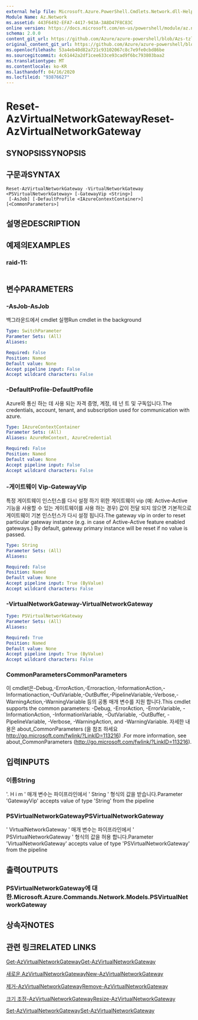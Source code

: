 ```yaml
---
external help file: Microsoft.Azure.PowerShell.Cmdlets.Network.dll-Help.xml
Module Name: Az.Network
ms.assetid: 443F6492-EFA7-4417-943A-3A8D47F8C83C
online version: https://docs.microsoft.com/en-us/powershell/module/az.network/reset-azvirtualnetworkgateway
schema: 2.0.0
content_git_url: https://github.com/Azure/azure-powershell/blob/Azs-tzl/src/Network/Network/help/Reset-AzVirtualNetworkGateway.md
original_content_git_url: https://github.com/Azure/azure-powershell/blob/Azs-tzl/src/Network/Network/help/Reset-AzVirtualNetworkGateway.md
ms.openlocfilehash: 53a4eb40d82a721c93102067c8c7e9fe0cbd86be
ms.sourcegitcommit: 4c61442a2df1cee633ce93cad9f6bc793803baa2
ms.translationtype: MT
ms.contentlocale: ko-KR
ms.lasthandoff: 04/16/2020
ms.locfileid: "93876627"
---
```

# <span data-ttu-id="211a3-101">Reset-AzVirtualNetworkGateway</span><span class="sxs-lookup"><span data-stu-id="211a3-101">Reset-AzVirtualNetworkGateway</span></span>

## <span data-ttu-id="211a3-102">SYNOPSIS</span><span class="sxs-lookup"><span data-stu-id="211a3-102">SYNOPSIS</span></span>

## <span data-ttu-id="211a3-103">구문과</span><span class="sxs-lookup"><span data-stu-id="211a3-103">SYNTAX</span></span>

```
Reset-AzVirtualNetworkGateway -VirtualNetworkGateway <PSVirtualNetworkGateway> [-GatewayVip <String>]
 [-AsJob] [-DefaultProfile <IAzureContextContainer>] [<CommonParameters>]
```

## <span data-ttu-id="211a3-104">설명은</span><span class="sxs-lookup"><span data-stu-id="211a3-104">DESCRIPTION</span></span>

## <span data-ttu-id="211a3-105">예제의</span><span class="sxs-lookup"><span data-stu-id="211a3-105">EXAMPLES</span></span>

### <span data-ttu-id="211a3-106">raid-1</span><span class="sxs-lookup"><span data-stu-id="211a3-106">1:</span></span>
```

```

## <span data-ttu-id="211a3-107">변수</span><span class="sxs-lookup"><span data-stu-id="211a3-107">PARAMETERS</span></span>

### <span data-ttu-id="211a3-108">-AsJob</span><span class="sxs-lookup"><span data-stu-id="211a3-108">-AsJob</span></span>
<span data-ttu-id="211a3-109">백그라운드에서 cmdlet 실행</span><span class="sxs-lookup"><span data-stu-id="211a3-109">Run cmdlet in the background</span></span>

```yaml
Type: SwitchParameter
Parameter Sets: (All)
Aliases: 

Required: False
Position: Named
Default value: None
Accept pipeline input: False
Accept wildcard characters: False
```

### <span data-ttu-id="211a3-110">-DefaultProfile</span><span class="sxs-lookup"><span data-stu-id="211a3-110">-DefaultProfile</span></span>
<span data-ttu-id="211a3-111">Azure와 통신 하는 데 사용 되는 자격 증명, 계정, 테 넌 트 및 구독입니다.</span><span class="sxs-lookup"><span data-stu-id="211a3-111">The credentials, account, tenant, and subscription used for communication with azure.</span></span>

```yaml
Type: IAzureContextContainer
Parameter Sets: (All)
Aliases: AzureRmContext, AzureCredential

Required: False
Position: Named
Default value: None
Accept pipeline input: False
Accept wildcard characters: False
```

### <span data-ttu-id="211a3-112">-게이트웨이 Vip</span><span class="sxs-lookup"><span data-stu-id="211a3-112">-GatewayVip</span></span>
<span data-ttu-id="211a3-113">특정 게이트웨이 인스턴스를 다시 설정 하기 위한 게이트웨이 vip (예: Active-Active 기능을 사용할 수 있는 게이트웨이를 사용 하는 경우) 값이 전달 되지 않으면 기본적으로 게이트웨이 기본 인스턴스가 다시 설정 됩니다.</span><span class="sxs-lookup"><span data-stu-id="211a3-113">The gateway vip in order to reset particular gateway instance (e.g. in case of Active-Active feature enabled gateways.) By default, gateway primary instance will be reset if no value is passed.</span></span>

```yaml
Type: String
Parameter Sets: (All)
Aliases: 

Required: False
Position: Named
Default value: None
Accept pipeline input: True (ByValue)
Accept wildcard characters: False
```

### <span data-ttu-id="211a3-114">-VirtualNetworkGateway</span><span class="sxs-lookup"><span data-stu-id="211a3-114">-VirtualNetworkGateway</span></span>
```yaml
Type: PSVirtualNetworkGateway
Parameter Sets: (All)
Aliases: 

Required: True
Position: Named
Default value: None
Accept pipeline input: True (ByValue)
Accept wildcard characters: False
```

### <span data-ttu-id="211a3-115">CommonParameters</span><span class="sxs-lookup"><span data-stu-id="211a3-115">CommonParameters</span></span>
<span data-ttu-id="211a3-116">이 cmdlet은-Debug,-ErrorAction,-Erroraction,-InformationAction,-Informationaction,-OutVariable,-OutBuffer,-PipelineVariable,-Verbose,-WarningAction,-WarningVariable 등의 공통 매개 변수를 지원 합니다.</span><span class="sxs-lookup"><span data-stu-id="211a3-116">This cmdlet supports the common parameters: -Debug, -ErrorAction, -ErrorVariable, -InformationAction, -InformationVariable, -OutVariable, -OutBuffer, -PipelineVariable, -Verbose, -WarningAction, and -WarningVariable.</span></span> <span data-ttu-id="211a3-117">자세한 내용은 about_CommonParameters (을 참조 하세요 http://go.microsoft.com/fwlink/?LinkID=113216) .</span><span class="sxs-lookup"><span data-stu-id="211a3-117">For more information, see about_CommonParameters (http://go.microsoft.com/fwlink/?LinkID=113216).</span></span>

## <span data-ttu-id="211a3-118">입력</span><span class="sxs-lookup"><span data-stu-id="211a3-118">INPUTS</span></span>

### <span data-ttu-id="211a3-119">이름</span><span class="sxs-lookup"><span data-stu-id="211a3-119">String</span></span>
<span data-ttu-id="211a3-120">'. H i m ' 매개 변수는 파이프라인에서 ' String ' 형식의 값을 받습니다.</span><span class="sxs-lookup"><span data-stu-id="211a3-120">Parameter 'GatewayVip' accepts value of type 'String' from the pipeline</span></span>

### <span data-ttu-id="211a3-121">PSVirtualNetworkGateway</span><span class="sxs-lookup"><span data-stu-id="211a3-121">PSVirtualNetworkGateway</span></span>
<span data-ttu-id="211a3-122">' VirtualNetworkGateway ' 매개 변수는 파이프라인에서 ' PSVirtualNetworkGateway ' 형식의 값을 허용 합니다.</span><span class="sxs-lookup"><span data-stu-id="211a3-122">Parameter 'VirtualNetworkGateway' accepts value of type 'PSVirtualNetworkGateway' from the pipeline</span></span>

## <span data-ttu-id="211a3-123">출력</span><span class="sxs-lookup"><span data-stu-id="211a3-123">OUTPUTS</span></span>

### <span data-ttu-id="211a3-124">PSVirtualNetworkGateway에 대 한.</span><span class="sxs-lookup"><span data-stu-id="211a3-124">Microsoft.Azure.Commands.Network.Models.PSVirtualNetworkGateway</span></span>

## <span data-ttu-id="211a3-125">상속자</span><span class="sxs-lookup"><span data-stu-id="211a3-125">NOTES</span></span>

## <span data-ttu-id="211a3-126">관련 링크</span><span class="sxs-lookup"><span data-stu-id="211a3-126">RELATED LINKS</span></span>

[<span data-ttu-id="211a3-127">Get-AzVirtualNetworkGateway</span><span class="sxs-lookup"><span data-stu-id="211a3-127">Get-AzVirtualNetworkGateway</span></span>](./Get-AzVirtualNetworkGateway.md)

[<span data-ttu-id="211a3-128">새로운 AzVirtualNetworkGateway</span><span class="sxs-lookup"><span data-stu-id="211a3-128">New-AzVirtualNetworkGateway</span></span>](./New-AzVirtualNetworkGateway.md)

[<span data-ttu-id="211a3-129">제거-AzVirtualNetworkGateway</span><span class="sxs-lookup"><span data-stu-id="211a3-129">Remove-AzVirtualNetworkGateway</span></span>](./Remove-AzVirtualNetworkGateway.md)

[<span data-ttu-id="211a3-130">크기 조정-AzVirtualNetworkGateway</span><span class="sxs-lookup"><span data-stu-id="211a3-130">Resize-AzVirtualNetworkGateway</span></span>](./Resize-AzVirtualNetworkGateway.md)

[<span data-ttu-id="211a3-131">Set-AzVirtualNetworkGateway</span><span class="sxs-lookup"><span data-stu-id="211a3-131">Set-AzVirtualNetworkGateway</span></span>](./Set-AzVirtualNetworkGateway.md)


